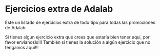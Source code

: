 # Ejercicios extra de Adalab

Este un listado de ejercicios extra de todo tipo para todas las promociones de Adalab.

Si tienes algún ejercicio extra que crees que estaría bien tener aquí, por favor envíanoslo!!! También si tienes la solución a algún ejercicio que no tengamos aquí!!!

